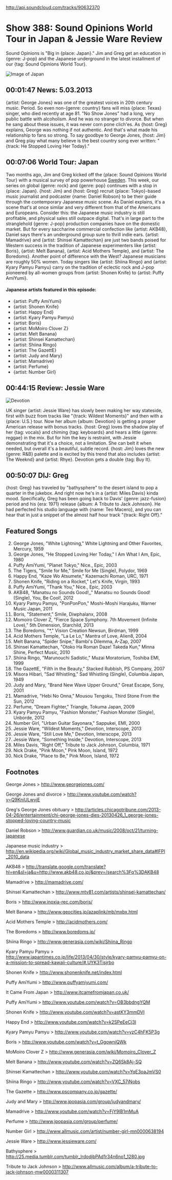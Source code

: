 


http://api.soundcloud.com/tracks/90632370

# Show 388: Sound Opinions World Tour in Japan & Jessie Ware Review
Sound Opinions is "Big in {place: Japan}." Jim and Greg get an education in {genre: J-pop} and the Japanese underground in the latest installment of our {tag: Sound Opinions World Tour}.

![Image of Japan](http://static.soundopinions.org/images/2013/japan.jpg)

## 00:01:47 News: 5.03.2013
{artist: George Jones} was one of the greatest voices in 20th century music. Period. So even non-{genre: country} fans will miss {place: Texas} singer, who died recently at age 81. "No Show Jones" had a long, very public battle with alcoholism. And he was no stranger to divorce. But when he sang about these issues, it was never corn pone clich'es. As {host: Greg} explains, George was nothing if not authentic. And that's what made his relationship to fans so strong. To say goodbye to George Jones, {host: Jim} and Greg play what many believe is the best country song ever written: "{track: He Stopped Loving Her Today}."

## 00:07:06 World Tour: Japan
Two months ago, Jim and Greg kicked off the {place: Sound Opinions World Tour} with a musical survey of pop powerhouse [Sweden](show/379). This week, our series on global {genre: rock} and {genre: pop} continues with a stop in {place: Japan}. {host: Jim} and {host: Greg} recruit {place: Tokyo}-based music journalist and podcaster {name: Daniel Robson} to be their guide through the contemporary Japanese music scene. As Daniel explains, it's a scene that's at once similar and very different from that of the Americans and Europeans. Consider this: the Japanese music industry is still profitable, and physical sales still outpace digital. That's in large part to the stranglehold {genre: J-pop} production companies have on the domestic market. But for every saccharine commercial confection like {artist: AKB48}, Daniel says there's an underground group sure to thrill indie ears. {artist: Mamadrive} and {artist: Shinsei Kamattechan} are just two bands poised for Western success in the tradition of Japanese experimenters like {artist: Boris}, {artist: Melt Banana}, {artist: Acid Mothers Temple}, and {artist: The Boredoms}. Another point of difference with the West? Japanese musicians are roughly 50% women. Today singers like {artist: Shiina Ringo} and {artist: Kyary Pamyu Pamyu} carry on the tradition of eclectic rock and J-pop pioneered by all-women groups from {artist: Shonen Knife} to {artist: Puffy AmiYumi}.

#### Japanese artists featured in this episode:
- {artist: Puffy AmiYumi}
- {artist: Shonen Knife}
- {artist: Happy End}
- {artist: Kyary Pamyu Pamyu}
- {artist: Boris}
- {artist: MoMoiro Clover Z}
- {artist: Melt Banana}
- {artist: Shinsei Kamattechan}
- {artist: Shiina Ringo}
- {artist: The GazettE}
- {artist: Judy and Mary}
- {artist: Mamadrive}
- {artist: Perfume}
- {artist: Number Girl}

## 00:44:15 Review: Jessie Ware
![Devotion](http://is1.mzstatic.com/image/thumb/Music/v4/74/97/f7/7497f79f-aab6-f840-33e5-43a55b0cf47e/source/600x600bb.jpg "471286553/631488597")

UK singer {artist: Jessie Ware} has slowly been making her way stateside, first with buzz from tracks like "{track: Wildest Moments}" and then with a {place: U.S.} tour. Now her album {album: Devotion} is getting a proper American release with bonus tracks. {host: Greg} loves the shadow play of her {tag: vocals} and chiming {tag: keyboards} and hears a little {genre: reggae} in the mix. But for him the key is restraint, with Jessie demonstrating that it's a choice, not a limitation. She can belt it when needed, but overall it's a beautiful, subtle record. {host: Jim} loves the new {genre: R&B} palette and is excited by this trend that also includes {artist: The Weeknd} and {artist: Rhye}. Devotion gets a double {tag: Buy It}.

##  00:50:07 DIJ: Greg
{host: Greg} has traveled by "bathysphere" to the desert island to pop a quarter in the jukebox. And right now he's in a {artist: Miles Davis} kinda mood. Specifically, Greg has been going back to Davis' {genre: jazz-fusion} period and his {era: 1971} release {album: A Tribute to Jack Johnson}. He had perfected his studio language with {name: Teo Macero}, and you can hear that in just a snippet of the almost half hour track "{track: Right Off}."


## Featured Songs
2. George Jones, "White Lightning," White Lightning and Other Favorites, Mercury, 1959
3. George Jones, "He Stopped Loving Her Today," I Am What I Am, Epic, 1980
4. Puffy AmiYumi, "Planet Tokyo," Nice., Epic, 2003
5. The Tigers, "Smile for Me," Smile for Me (Single), Polydor, 1969
6. Happy End, "Kaze Wo Atsumete," Kazemachi Roman, URC, 1971
7. Shonen Knife, "Riding on a Rocket," Let's Knife, Virgin, 1993
8. Puffy AmiYumi, "Thank You," Nice., Epic, 2003
9. AKB48, "Manatsu no Sounds Good!,," Manatsu no Sounds Good! (Single), You, Be Cool!, 2012
10. Kyary Pamyu Pamyu, "PonPonPon," Moshi-Moshi Harajuku, Warner Music Japan, 2011
11. Boris, "Statement," Smile, Diwphalanx, 2008
12. Momoiro Clover Z, "Fierce Space Symphony. 7th Movement (Infinite Love)," 5th Dimension, Starchild, 2013
13. The Boredoms, "*," Vision Creation Newsun, Birdman, 1999
14. Acid Mothers Temple, "La Le Lo," Mantra of Love, Alien8, 2004
15. Melt Banana, "Spider Snipe," Bambi's Dilemma, A-Zap, 2007
16. Shinsei Kamattechan, "Otoko Ha Roman Daze! Takeda Kun," Minna Shine, Perfect Music, 2010
17. Shiina Ringo, "Marunouchi Sadistic," Muzai Moratorium, Toshiba EMI, 1999
18. The GazettE, "Filth in the Beauty," Stacked Rubbish, PS Company, 2007
19. Misora Hibari, "Sad Whistling," Sad Whistling (Single), Columbia Japan, 1949
20. Judy and Mary, "Brand New Wave Upper Ground," Great Escape, Sony, 2001
21. Mamadrive, "Hebi No Onna," Mousou Tengoku, Third Stone From the Sun, 2012
22. Perfume, "Dream Fighter," Triangle, Tokuma Japan, 2009
23. Kyary Pamyu Pamyu, "Fashion Monster," Fashion Monster (Single), Unborde, 2012
24. Number Girl, "Urban Guitar Sayonara," Sappukei, EMI, 2000
25. Jessie Ware, "Wildest Moments," Devotion, Interscope, 2013
26. Jessie Ware, "Still Love Me," Devotion, Interscope, 2013
27. Jessie Ware, "Something Inside," Devotion, Interscope, 2013
28. Miles Davis, "Right Off," Tribute to Jack Johnson, Columbia, 1971
29. Nick Drake, "Pink Moon," Pink Moon, Island, 1972
30. Nick Drake, "Place to Be," Pink Moon, Island, 1972

## Footnotes
George Jones > http://www.georgejones.com/

George Jones and divorce > http://www.youtube.com/watch?v=Q9KniULwvjE

Greg's George Jones obituary > http://articles.chicagotribune.com/2013-04-26/entertainment/chi-george-jones-dies-20130426_1_george-jones-stopped-loving-country-music

Daniel Robson > http://www.guardian.co.uk/music/2008/oct/21/turning-japanese

Japanese music industry  > http://en.wikipedia.org/wiki/Global_music_industry_market_share_data#IFPI_2010_data

AKB48 > http://translate.google.com/translate?hl=en&sl=ja&u=http://www.akb48.co.jp/&prev=/search%3Fq%3DAKB48

Mamadrive > http://mamadrive.com/

Shinsei Kamattechan > http://www.mtv81.com/artists/shinsei-kamattechan/

Boris > http://www.inoxia-rec.com/boris/

Melt Banana > http://www.geocities.jp/azaplink/mb/mxbx.html

Acid Mothers Temple > http://acidmothers.com/

The Boredoms > http://www.boredoms.jp/

Shiina Ringo > http://www.generasia.com/wiki/Shiina_Ringo

Kyary Pamyu Pamyu > http://www.japantimes.co.jp/life/2013/04/30/style/kyary-pamyu-pamyu-on-a-mission-to-spread-kawaii-culture/#.UYK3Tisjrbo

Shonen Knife > http://www.shonenknife.net/index.html

Puffy AmiYumi > http://www.puffyamiyumi.com/

It Came From Japan > http://www.itcamefromjapan.co.uk/

Puffy AmiYumi > http://www.youtube.com/watch?v=OB3bbdngYQM

Shonen Knife > http://www.youtube.com/watch?v=astKY3mmDVI

Happy End > http://www.youtube.com/watch?v=k2SPeEeCj3I

Kyary Pamyu Pamyu > http://www.youtube.com/watch?v=yzC4hFK5P3g

Boris > http://www.youtube.com/watch?v=t_GgowniQWk

MoMoiro Clover Z > http://www.generasia.com/wiki/Momoiro_Clover_Z

Melt Banana > http://www.youtube.com/watch?v=ZQ6Sk8Aj-SQ

Shinsei Kamattechan > http://www.youtube.com/watch?v=YqE3oaJmVS0

Shiina Ringo > http://www.youtube.com/watch?v=VXC_57jNobs

The Gazette > http://www.pscompany.co.jp/gazette/

Judy and Mary > http://www.jpopasia.com/group/judyandmary/

Mamadrive > http://www.youtube.com/watch?v=FjY9lB1mMuA

Perfume > http://www.jpopasia.com/group/perfume/

Number Girl > http://www.allmusic.com/artist/number-girl-mn0000638194

Jessie Ware > http://www.jessieware.com/

Bathysphere > http://25.media.tumblr.com/tumblr_lrdodjbPAd1r34n6no1_1280.jpg

Tribute to Jack Johnson > http://www.allmusic.com/album/a-tribute-to-jack-johnson-mw0000311307